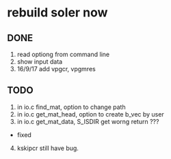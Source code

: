 # rebuild soler now

## DONE

1. read optiong from command line
2. show input data
3. 16/9/17 add vpgcr, vpgmres

## TODO
1. in io.c find_mat, option to change path
2. in io.c get_mat_head, option to create b_vec by user
3. in io.c get_mat_data, S_ISDIR get worng return ???
  - fixed
4. kskipcr still have bug.
